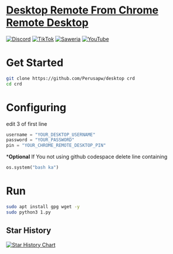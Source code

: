 # [Desktop Remote From Chrome Remote Desktop](https://remotedesktop.google.com/access/)
[![Discord](https://img.shields.io/discord/857451895353507880?label=Discord&logo=discord&color=7289DA)](https://discord.gg/8BtzrWbdXx)
[![TikTok](https://img.shields.io/badge/TikTok-%40aezteru-ff0050?style=flat&logo=tiktok&logoColor=white)](https://www.tiktok.com/@aezteru)
[![Saweria](https://img.shields.io/badge/🫴%20Donate-Saweria-orange?style=flat&logo=saweria&logoColor=white)](https://saweria.co/Aezteruu)
[![YouTube](https://img.shields.io/badge/YouTube-AezteruOfficial-FF0000?style=flat&logo=youtube&logoColor=white)](https://www.youtube.com/@AezteruOfficial)

# Get Started
```bash
git clone https://github.com/Perusapw/desktop crd
cd crd
```

# Configuring
edit 3 of first line
```python
username = "YOUR_DESKTOP_USERNAME"
password = "YOUR_PASSWORD"
pin = "YOUR_CHROME_REMOTE_DESKTOP_PIN"
```
***Optional**
If You not using github codespace
delete line containing
```python
os.system("bash ka")
```
# Run
```bash
sudo apt install gpg wget -y
sudo python3 1.py
```
## Star History

<a href="https://star-history.com/#Perusapw/desktop&Date">
 <picture>
   <source media="(prefers-color-scheme: dark)" srcset="https://api.star-history.com/svg?repos=Perusapw/desktop&type=Date&theme=dark" />
   <source media="(prefers-color-scheme: light)" srcset="https://api.star-history.com/svg?repos=Perusapw/desktop&type=Date" />
   <img alt="Star History Chart" src="https://api.star-history.com/svg?repos=Perusapw/desktop&type=Date" />
 </picture>
</a>
